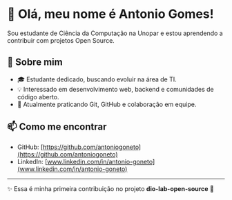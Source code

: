 # 👋 Olá, meu nome é Antonio Gomes!

Sou estudante de Ciência da Computação na Unopar e estou aprendendo a contribuir com projetos Open Source.

## 🚀 Sobre mim
- 🎓 Estudante dedicado, buscando evoluir na área de TI.
- 💡 Interessado em desenvolvimento web, backend e comunidades de código aberto.
- 🌱 Atualmente praticando Git, GitHub e colaboração em equipe.

## 📫 Como me encontrar
- GitHub: [https://github.com/antoniogoneto](https://github.com/antoniogoneto)
- LinkedIn: [www.linkedin.com/in/antonio-goneto](www.linkedin.com/in/antonio-goneto)

---

✨ Essa é minha primeira contribuição no projeto **dio-lab-open-source** 🚀

